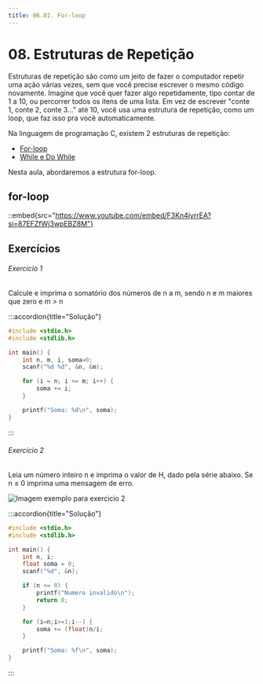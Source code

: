 ```yaml
---
title: 06.01. For-loop
---
```

# 08. Estruturas de Repetição

Estruturas de repetição são como um jeito de fazer o computador repetir uma ação várias vezes, sem que você precise escrever o mesmo código novamente. Imagine que você quer fazer algo repetidamente, tipo contar de 1 a 10, ou percorrer todos os itens de uma lista. Em vez de escrever "conte 1, conte 2, conte 3..." até 10, você usa uma estrutura de repetição, como um loop, que faz isso pra você automaticamente. 

Na linguagem de programação C, existem 2 estruturas de repetição:
- [For-loop](#for-loop)
- [While e Do While](/06-estruturas-de-repeticao/06-02-estrutura-while)

Nesta aula, abordaremos a estrutura for-loop.

## for-loop

::embed{src="https://www.youtube.com/embed/F3Kn4iyrrEA?si=87EFZfWj3wpEBZ8M"}

## Exercícios

###### Exercício 1

Calcule e imprima o somatório dos números de n a m, sendo n e m maiores que zero e m > n

:::accordion{title="Solução"}
```c
#include <stdio.h>
#include <stdlib.h>

int main() {
    int n, m, i, soma=0;
    scanf("%d %d", &n, &m);

    for (i = n; i <= m; i++) {
        soma += i;
    }

    printf("Soma: %d\n", soma);
}
```
:::

###### Exercício 2

Leia um número inteiro n e imprima o valor de H, dado pela série abaixo. Se n ≤ 0 imprima uma mensagem de erro.

![Imagem exemplo para exercicio 2](https://i.imgur.com/vB48SOr.png)

:::accordion{title="Solução"}
```c
#include <stdio.h>
#include <stdlib.h>

int main() {
    int n, i;
    float soma = 0;
    scanf("%d", &n);

    if (n <= 0) {
        printf("Numero invalido\n");
        return 0;
    }

    for (i=n;i>=1;i--) {
        soma += (float)n/i;
    }

    printf("Soma: %f\n", soma);
}
```
:::